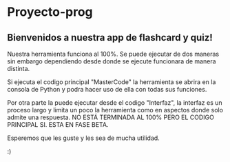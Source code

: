 # Proyecto-prog

Bienvenidos a nuestra app de flashcard y quiz!
-----------------------------------------------------------

Nuestra herramienta funciona al 100%.
Se puede ejecutar de dos maneras sin embargo dependiendo desde donde se ejecute funcionara de manera distinta.

Si ejecuta el codigo principal "MasterCode" la herramienta se abrira en la consola de Python y podra hacer uso de ella con todas sus funciones.

Por otra parte la puede ejecutar desde el codigo "Interfaz", la interfaz es un proceso largo y limita un poco la herramienta como en aspectos donde solo admite una respuesta. NO ESTÁ TERMINADA AL 100% PERO EL CODIGO PRINCIPAL SI. ESTA EN FASE BETA.

Esperemos que les guste y les sea de mucha utilidad.

:)
